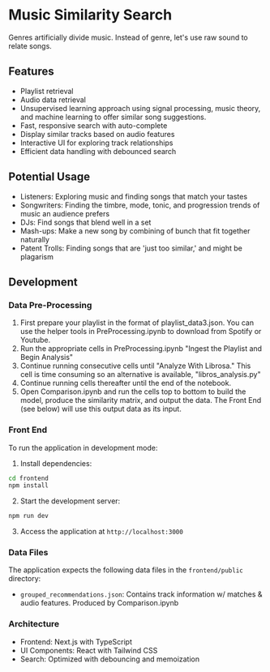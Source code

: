 # Music Similarity Search

Genres artificially divide music. Instead of genre, let's use raw sound to relate songs.


## Features
- Playlist retrieval
- Audio data retrieval
- Unsupervised learning approach using signal processing, music theory, and machine learning to offer similar song suggestions.
- Fast, responsive search with auto-complete
- Display similar tracks based on audio features
- Interactive UI for exploring track relationships
- Efficient data handling with debounced search

## Potential Usage
- Listeners: Exploring music and finding songs that match your tastes
- Songwriters: Finding the timbre, mode, tonic, and progression trends of music an audience prefers
- DJs: Find songs that blend well in a set
- Mash-ups: Make a new song by combining of bunch that fit together naturally
- Patent Trolls: Finding songs that are 'just too similar,' and might be plagarism


## Development
### Data Pre-Processing
1. First prepare your playlist in the format of playlist_data3.json.  You can use the helper tools in PreProcessing.ipynb to download from Spotify or Youtube.
2. Run the appropriate cells in PreProcessing.ipynb "Ingest the Playlist and Begin Analysis"
3. Continue running consecutive cells until "Analyze With Librosa."  This cell is time consuming so an alternative is available, "libros_analysis.py"
4. Continue running cells thereafter until the end of the notebook.
5. Open Comparison.ipynb and run the cells top to bottom to build the model, produce the similarity matrix, and output the data.  The Front End (see below) will use this output data as its input.


### Front End
To run the application in development mode:

1. Install dependencies:
```bash
cd frontend
npm install
```

2. Start the development server:
```bash
npm run dev
```

3. Access the application at `http://localhost:3000`

### Data Files

The application expects the following data files in the `frontend/public` directory:
- `grouped_recommendations.json`: Contains track information w/ matches & audio features. Produced by Comparison.ipynb

### Architecture

- Frontend: Next.js with TypeScript
- UI Components: React with Tailwind CSS
- Search: Optimized with debouncing and memoization

